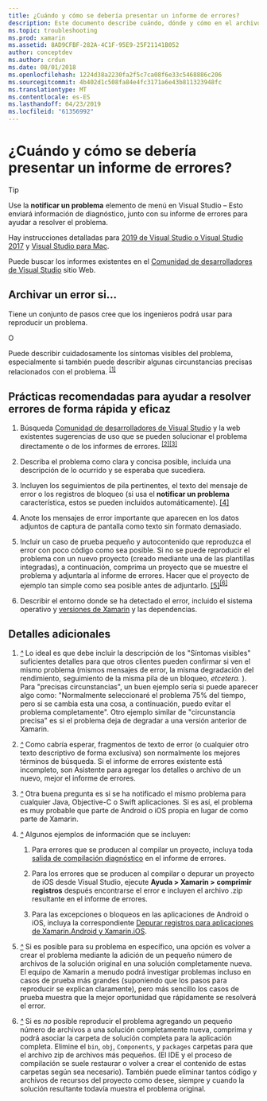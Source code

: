 ```yaml
---
title: ¿Cuándo y cómo se debería presentar un informe de errores?
description: Este documento describe cuándo, dónde y cómo en el archivo de un informe de errores. También proporciona prácticas recomendadas que permiten a los ingenieros que mejor diagnosticar el problema de informe de errores.
ms.topic: troubleshooting
ms.prod: xamarin
ms.assetid: 8AD9CFBF-282A-4C1F-95E9-25F21141B052
author: conceptdev
ms.author: crdun
ms.date: 08/01/2018
ms.openlocfilehash: 1224d38a2230fa2f5c7ca08f6e33c5468886c206
ms.sourcegitcommit: 4b402d1c508fa84e4fc3171a6e43b811323948fc
ms.translationtype: MT
ms.contentlocale: es-ES
ms.lasthandoff: 04/23/2019
ms.locfileid: "61356992"
---
```

# <a name="when-and-how-should-i-file-a-bug-report"></a>¿Cuándo y cómo se debería presentar un informe de errores?

> [!TIP]
> Use la **notificar un problema** elemento de menú en Visual Studio &ndash; Esto enviará información de diagnóstico, junto con su informe de errores para ayudar a resolver el problema.
>
> Hay instrucciones detalladas para [2019 de Visual Studio o Visual Studio 2017](https://docs.microsoft.com/visualstudio/ide/how-to-report-a-problem-with-visual-studio) y [Visual Studio para Mac](https://docs.microsoft.com/visualstudio/mac/report-a-problem).
>
> Puede buscar los informes existentes en el [Comunidad de desarrolladores de Visual Studio](https://developercommunity.visualstudio.com/) sitio Web.

## <a name="file-a-bug-if"></a>Archivar un error si...

Tiene un conjunto de pasos cree que los ingenieros podrá usar para reproducir un problema.

O

Puede describir cuidadosamente los síntomas visibles del problema, especialmente si también puede describir algunas circunstancias precisas relacionados con el problema. <sup> [[1]](#note-1)</sup>

## <a name="best-practices-to-help-address-bugs-quickly-and-efficiently"></a>Prácticas recomendadas para ayudar a resolver errores de forma rápida y eficaz

1. <a name="ref-1" />Búsqueda [Comunidad de desarrolladores de Visual Studio](https://developercommunity.visualstudio.com/) y la web existentes sugerencias de uso que se pueden solucionar el problema directamente o de los informes de errores.<sup> [[2]](#note-2)</sup><sup>[[3]](#note-3)</sup>

1. <a name="ref-2" />Describa el problema como clara y concisa posible, incluida una descripción de lo ocurrido y se esperaba que sucediera.

1. <a name="ref-3" />Incluyen los seguimientos de pila pertinentes, el texto del mensaje de error o los registros de bloqueo (si usa el **notificar un problema** característica, estos se pueden incluidos automáticamente). <sup>[[4]](#note-4)</sup>

1. <a name="ref-4" />Anote los mensajes de error importante que aparecen en los datos adjuntos de captura de pantalla como texto sin formato demasiado.

1. <a name="ref-5" />Incluir un caso de prueba pequeño y autocontenido que reproduzca el error con poco código como sea posible.  Si no se puede reproducir el problema con un nuevo proyecto (creado mediante una de las plantillas integradas), a continuación, comprima un proyecto que se muestre el problema y adjuntarla al informe de errores.  Hacer que el proyecto de ejemplo tan simple como sea posible antes de adjuntarlo. <sup> [[5]](#note-5)</sup><sup>[[6]](#note-6)</sup>

1. <a name="ref-6" />Describir el entorno donde se ha detectado el error, incluido el sistema operativo y [versiones de Xamarin](~/cross-platform/troubleshooting/questions/version-logs.md) y las dependencias.

## <a name="additional-details"></a>Detalles adicionales

1. <a name="note-1" />[*^*](#ref-1) Lo ideal es que debe incluir la descripción de los "Síntomas visibles" suficientes detalles para que otros clientes pueden confirmar si ven el mismo problema (mismos mensajes de error, la misma degradación del rendimiento, seguimiento de la misma pila de un bloqueo, _etcetera._ ). Para "precisas circunstancias", un buen ejemplo sería si puede aparecer algo como: "Normalmente seleccionaré el problema 75% del tiempo, pero si se cambia esta una cosa, a continuación, puedo evitar el problema completamente". Otro ejemplo similar de "circunstancia precisa" es si el problema deja de degradar a una versión anterior de Xamarin.

1. <a name="note-2" />[*^*](#ref-2) Como cabría esperar, fragmentos de texto de error (o cualquier otro texto descriptivo de forma exclusiva) son normalmente los mejores términos de búsqueda. Si el informe de errores existente está incompleto, son Asistente para agregar los detalles o archivo de un nuevo, mejor el informe de errores.

1. <a name="note-3" />[*^*](#ref-3) Otra buena pregunta es si se ha notificado el mismo problema para cualquier Java, Objective-C o Swift aplicaciones. Si es así, el problema es muy probable que parte de Android o iOS propia en lugar de como parte de Xamarin.

1. <a name="note-4" />[*^*](#ref-4) Algunos ejemplos de información que se incluyen:

    1. Para errores que se producen al compilar un proyecto, incluya toda [salida de compilación diagnóstico](~/android/troubleshooting/troubleshooting.md#Diagnostic_MSBuild_Output) en el informe de errores.

    1. Para los errores que se producen al compilar o depurar un proyecto de iOS desde Visual Studio, ejecute **Ayuda > Xamarin > comprimir registros** después encontrarse el error e incluyen el archivo .zip resultante en el informe de errores.

    1. Para las excepciones o bloqueos en las aplicaciones de Android o iOS, incluya la correspondiente [Depurar registros para aplicaciones de Xamarin.Android y Xamarin.iOS](~/cross-platform/troubleshooting/questions/version-logs.md#debug-logs-for-xamarin-apps).

1. <a name="note-5" />[*^*](#ref-5) Si es posible para su problema en específico, una opción es volver a crear el problema mediante la adición de un pequeño número de archivos de la solución original en una solución completamente nueva. El equipo de Xamarin a menudo podrá investigar problemas incluso en casos de prueba más grandes (suponiendo que los pasos para reproducir se explican claramente), pero más sencillo los casos de prueba muestra que la mejor oportunidad que rápidamente se resolverá el error.

1. <a name="note-6" />[*^*](#ref-6) Si es _no_ posible reproducir el problema agregando un pequeño número de archivos a una solución completamente nueva, comprima y podrá asociar la carpeta de solución completa para la aplicación completa. Elimine el `bin`, `obj`, `Components`, y `packages` carpetas para que el archivo zip de archivos más pequeños. (El IDE y el proceso de compilación se suele restaurar o volver a crear el contenido de estas carpetas según sea necesario). También puede eliminar tantos código y archivos de recursos del proyecto como desee, siempre y cuando la solución resultante todavía muestra el problema original.
